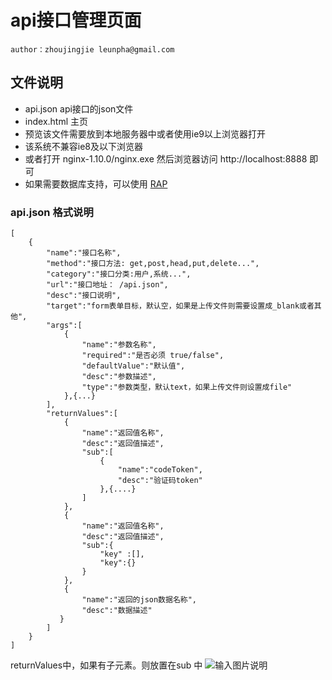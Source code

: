 # api接口管理页面
    author：zhoujingjie leunpha@gmail.com

## 文件说明
* api.json api接口的json文件
* index.html 主页
* 预览该文件需要放到本地服务器中或者使用ie9以上浏览器打开
* 该系统不兼容ie8及以下浏览器
* 或者打开 nginx-1.10.0/nginx.exe 然后浏览器访问 http://localhost:8888 即可
* 如果需要数据库支持，可以使用 [RAP](https://github.com/thx/RAP)

### api.json 格式说明
    [
        {
            "name":"接口名称",
            "method":"接口方法: get,post,head,put,delete...",
            "category":"接口分类:用户,系统...",
            "url":"接口地址： /api.json",
            "desc":"接口说明",
            "target":"form表单目标，默认空，如果是上传文件则需要设置成_blank或者其他",
            "args":[
                {
                    "name":"参数名称",
                    "required":"是否必须 true/false",
                    "defaultValue":"默认值",
                    "desc":"参数描述",
                    "type":"参数类型，默认text，如果上传文件则设置成file"
                },{...}
            ],
            "returnValues":[
                {
                    "name":"返回值名称",
                    "desc":"返回值描述",
                    "sub":[
                        {
                            "name":"codeToken",
                            "desc":"验证码token"
                        },{....}
                    ]
                },
                {
                    "name":"返回值名称",
                    "desc":"返回值描述",
                    "sub":{
                        "key" :[],
                        "key":{}
                    }
                },
                {
                    "name":"返回的json数据名称",
                    "desc":"数据描述"
               }
            ]
        }
    ]
returnValues中，如果有子元素。则放置在sub 中
![输入图片说明](http://git.oschina.net/uploads/images/2015/0804/114958_2f923fd4_91198.gif "在这里输入图片标题")